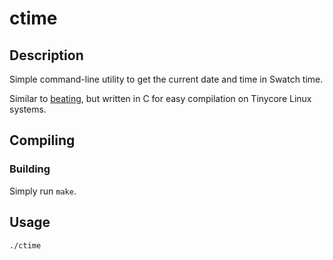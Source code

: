 # ctime


## Description

Simple command-line utility to get the current date and time in Swatch time.

Similar to [beating](https://gitlab.com/Awhile7127/beating/-/blob/master/README.md),
but written in C for easy compilation on Tinycore Linux systems.


## Compiling

### Building

Simply run `make`.


## Usage

```
./ctime
```
